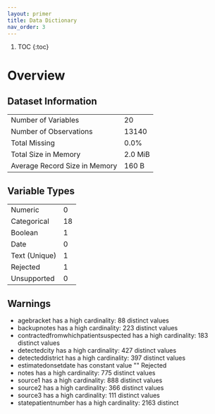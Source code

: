 ```yaml
---
layout: primer
title: Data Dictionary
nav_order: 3
---
```


1. TOC
{:toc}
 
# Overview

## Dataset Information

|  |  |
| ----------- | ----------- |
| Number of Variables | 20 |
| Number of Observations | 13140 |
| Total Missing | 0.0% |
| Total Size in Memory | 2.0 MiB |
| Average Record Size in Memory | 160 B |

## Variable Types

|  |  |
| ------- | --- |
| Numeric | 0 |
| Categorical | 18 |
| Boolean | 1 |
| Date |0 |
| Text (Unique) | 1 |
| Rejected | 1 |
| Unsupported | 0 |

## Warnings

* agebracket has a high cardinality: 88 distinct values
* backupnotes has a high cardinality: 223 distinct values
* contractedfromwhichpatientsuspected has a high cardinality: 183 distinct values	
* detectedcity has a high cardinality: 427 distinct values
* detecteddistrict has a high cardinality: 397 distinct values
* estimatedonsetdate has constant value ""	Rejected
* notes has a high cardinality: 775 distinct values
* source1 has a high cardinality: 888 distinct values
* source2 has a high cardinality: 366 distinct values
* source3 has a high cardinality: 111 distinct values
* statepatientnumber has a high cardinality: 2163 distinct

